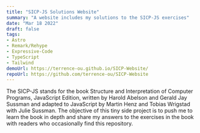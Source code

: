 ```yaml
---
title: "SICP-JS Solutions Website"
summary: "A website includes my solutions to the SICP-JS exercises"
date: "Mar 18 2022"
draft: false
tags:
- Astro
- Remark/Rehype
- Expressive-Code
- TypeScript
- Tailwind
demoUrl: https://terrence-ou.github.io/SICP-Website/
repoUrl: https://github.com/terrence-ou/SICP-Website
---
```


The SICP-JS stands for the book Structure and Interpretation of Computer Programs, JavaScript Edition, written by Harold Abelson and Gerald Jay Sussman and adapted to JavaScript by Martin Henz and Tobias Wrigstad with Julie Sussman. The objective of this tiny side project is to push me to learn the book in depth and share my answers to the exercises in the book with readers who occasionally find this repository.
